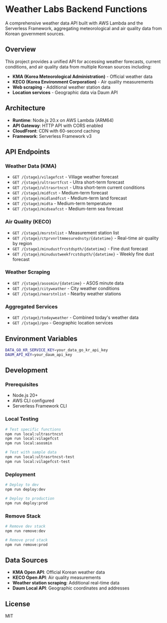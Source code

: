 # Weather Labs Backend Functions

A comprehensive weather data API built with AWS Lambda and the Serverless Framework, aggregating meteorological and air quality data from Korean government sources.

## Overview

This project provides a unified API for accessing weather forecasts, current conditions, and air quality data from multiple Korean sources including:
- **KMA (Korea Meteorological Administration)** - Official weather data
- **KECO (Korea Environment Corporation)** - Air quality measurements  
- **Web scraping** - Additional weather station data
- **Location services** - Geographic data via Daum API

## Architecture

- **Runtime**: Node.js 20.x on AWS Lambda (ARM64)
- **API Gateway**: HTTP API with CORS enabled
- **CloudFront**: CDN with 60-second caching
- **Framework**: Serverless Framework v3

## API Endpoints

### Weather Data (KMA)
- `GET /{stage}/vilagefcst` - Village weather forecast
- `GET /{stage}/ultrasrtfcst` - Ultra short-term forecast
- `GET /{stage}/ultrasrtncst` - Ultra short-term current conditions
- `GET /{stage}/midfcst` - Medium-term forecast
- `GET /{stage}/midlandfcst` - Medium-term land forecast
- `GET /{stage}/midta` - Medium-term temperature
- `GET /{stage}/midseafcst` - Medium-term sea forecast

### Air Quality (KECO)
- `GET /{stage}/msrstnlist` - Measurement station list
- `GET /{stage}/ctprvnrltmmesurednsty/{datetime}` - Real-time air quality by region
- `GET /{stage}/minudustfrcstdspth/{datetime}` - Fine dust forecast
- `GET /{stage}/minudustweekfrcstdspth/{datetime}` - Weekly fine dust forecast

### Weather Scraping
- `GET /{stage}/asosmin/{datetime}` - ASOS minute data
- `GET /{stage}/cityweather` - City weather conditions
- `GET /{stage}/nearstnlist` - Nearby weather stations

### Aggregated Services
- `GET /{stage}/todayweather` - Combined today's weather data
- `GET /{stage}/geo` - Geographic location services

## Environment Variables

```bash
DATA_GO_KR_SERVICE_KEY=your_data_go_kr_api_key
DAUM_API_KEY=your_daum_api_key
```

## Development

### Prerequisites
- Node.js 20+
- AWS CLI configured
- Serverless Framework CLI

### Local Testing
```bash
# Test specific functions
npm run local:ultrasrtncst
npm run local:vilagefcst
npm run local:asosmin

# Test with sample data
npm run local:ultrasrtncst-test
npm run local:vilagefcst-test
```

### Deployment
```bash
# Deploy to dev
npm run deploy:dev

# Deploy to production
npm run deploy:prod
```

### Remove Stack
```bash
# Remove dev stack
npm run remove:dev

# Remove prod stack
npm run remove:prod
```

## Data Sources

- **KMA Open API**: Official Korean weather data
- **KECO Open API**: Air quality measurements
- **Weather station scraping**: Additional real-time data
- **Daum Local API**: Geographic coordinates and addresses

## License

MIT